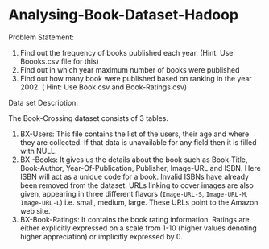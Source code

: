 # Analysing-Book-Dataset-Hadoop

Problem Statement:

1) Find out the frequency of books published each year. (Hint: Use Boooks.csv file for this)
2) Find out in which year maximum number of books were published
3) Find out how many book were published based on ranking in the year 2002. ( Hint: Use Book.csv and Book-Ratings.csv)

Data set Description:

The Book-Crossing dataset consists of 3 tables.

1) BX-Users:
   This file contains the list of the users, their age and where they are collected. If that data is unavailable for any field then it is filled with NULL.
2) BX -Books:
   It gives us the details about the book such as Book-Title, Book-Author, Year-Of-Publication, Publisher, Image-URL and ISBN. Here ISBN will act as a unique code for a book. Invalid ISBNs have already been removed from the dataset. URLs linking to cover images are also given, appearing in three different flavors (`Image-URL-S`, `Image-URL-M`, `Image-URL-L`) i.e. small, medium, large. These URLs point to the Amazon web site.
3) BX-Book-Ratings:
   It contains the book rating information. Ratings are either explicitly expressed on a scale from 1-10 (higher values denoting higher appreciation) or implicitly expressed by 0.
   
